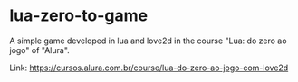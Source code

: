 # lua-zero-to-game
A simple game developed in lua and love2d in the course "Lua: do zero ao jogo" of "Alura".

Link: https://cursos.alura.com.br/course/lua-do-zero-ao-jogo-com-love2d
